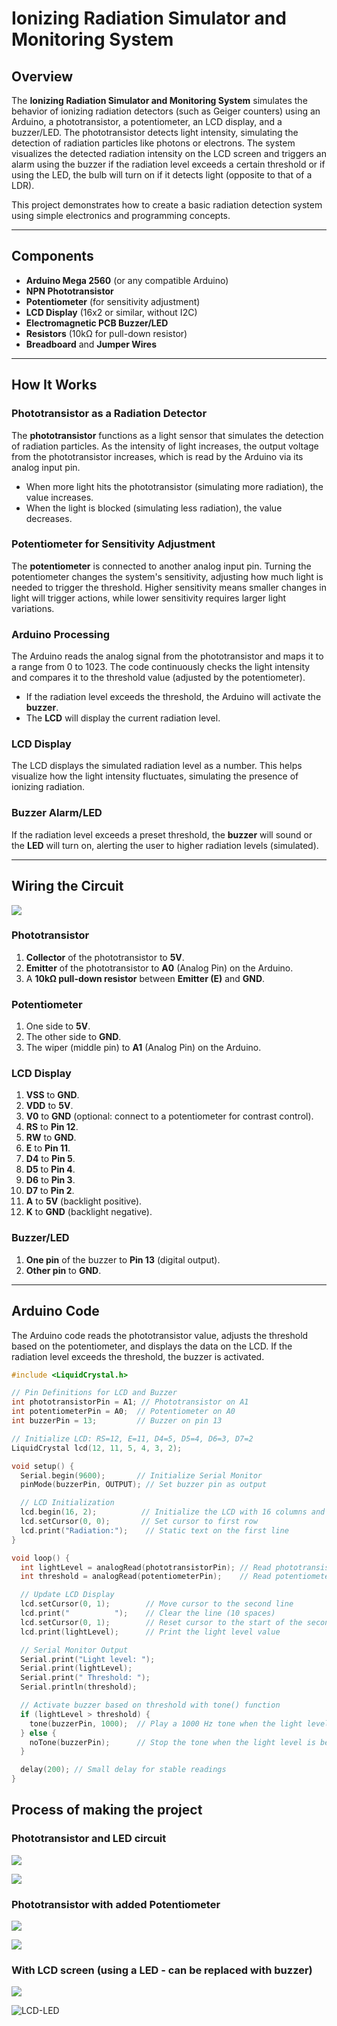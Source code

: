 # Ionizing Radiation Simulator and Monitoring System

## Overview

The **Ionizing Radiation Simulator and Monitoring System** simulates the behavior of ionizing radiation detectors (such as Geiger counters) using an Arduino, a phototransistor, a potentiometer, an LCD display, and a buzzer/LED. The phototransistor detects light intensity, simulating the detection of radiation particles like photons or electrons. The system visualizes the detected radiation intensity on the LCD screen and triggers an alarm using the buzzer if the radiation level exceeds a certain threshold or if using the LED, the bulb will turn on if it detects light (opposite to that of a LDR).

This project demonstrates how to create a basic radiation detection system using simple electronics and programming concepts.

---

## Components

- **Arduino Mega 2560** (or any compatible Arduino)
- **NPN Phototransistor**
- **Potentiometer** (for sensitivity adjustment)
- **LCD Display** (16x2 or similar, without I2C)
- **Electromagnetic PCB Buzzer/LED**
- **Resistors** (10kΩ for pull-down resistor)
- **Breadboard** and **Jumper Wires**

---

## How It Works

### Phototransistor as a Radiation Detector

The **phototransistor** functions as a light sensor that simulates the detection of radiation particles. As the intensity of light increases, the output voltage from the phototransistor increases, which is read by the Arduino via its analog input pin.

- When more light hits the phototransistor (simulating more radiation), the value increases.
- When the light is blocked (simulating less radiation), the value decreases.

### Potentiometer for Sensitivity Adjustment

The **potentiometer** is connected to another analog input pin. Turning the potentiometer changes the system's sensitivity, adjusting how much light is needed to trigger the threshold. Higher sensitivity means smaller changes in light will trigger actions, while lower sensitivity requires larger light variations.

### Arduino Processing

The Arduino reads the analog signal from the phototransistor and maps it to a range from 0 to 1023. The code continuously checks the light intensity and compares it to the threshold value (adjusted by the potentiometer). 

- If the radiation level exceeds the threshold, the Arduino will activate the **buzzer**.
- The **LCD** will display the current radiation level.

### LCD Display

The LCD displays the simulated radiation level as a number. This helps visualize how the light intensity fluctuates, simulating the presence of ionizing radiation.

### Buzzer Alarm/LED

If the radiation level exceeds a preset threshold, the **buzzer** will sound or the **LED** will turn on, alerting the user to higher radiation levels (simulated).

---

## Wiring the Circuit

![](images/Image.jpeg)

### Phototransistor

1. **Collector** of the phototransistor to **5V**.
2. **Emitter** of the phototransistor to **A0** (Analog Pin) on the Arduino.
3. A **10kΩ pull-down resistor** between **Emitter (E)** and **GND**.

### Potentiometer

1. One side to **5V**.
2. The other side to **GND**.
3. The wiper (middle pin) to **A1** (Analog Pin) on the Arduino.

### LCD Display

1. **VSS** to **GND**.
2. **VDD** to **5V**.
3. **V0** to **GND** (optional: connect to a potentiometer for contrast control).
4. **RS** to **Pin 12**.
5. **RW** to **GND**.
6. **E** to **Pin 11**.
7. **D4** to **Pin 5**.
8. **D5** to **Pin 4**.
9. **D6** to **Pin 3**.
10. **D7** to **Pin 2**.
11. **A** to **5V** (backlight positive).
12. **K** to **GND** (backlight negative).

### Buzzer/LED

1. **One pin** of the buzzer to **Pin 13** (digital output).
2. **Other pin** to **GND**.

---

## Arduino Code

The Arduino code reads the phototransistor value, adjusts the threshold based on the potentiometer, and displays the data on the LCD. If the radiation level exceeds the threshold, the buzzer is activated.

```cpp
#include <LiquidCrystal.h>

// Pin Definitions for LCD and Buzzer
int phototransistorPin = A1; // Phototransistor on A1
int potentiometerPin = A0;  // Potentiometer on A0
int buzzerPin = 13;         // Buzzer on pin 13

// Initialize LCD: RS=12, E=11, D4=5, D5=4, D6=3, D7=2
LiquidCrystal lcd(12, 11, 5, 4, 3, 2);

void setup() {
  Serial.begin(9600);       // Initialize Serial Monitor
  pinMode(buzzerPin, OUTPUT); // Set buzzer pin as output

  // LCD Initialization
  lcd.begin(16, 2);          // Initialize the LCD with 16 columns and 2 rows
  lcd.setCursor(0, 0);       // Set cursor to first row
  lcd.print("Radiation:");    // Static text on the first line
}

void loop() {
  int lightLevel = analogRead(phototransistorPin); // Read phototransistor
  int threshold = analogRead(potentiometerPin);    // Read potentiometer

  // Update LCD Display
  lcd.setCursor(0, 1);        // Move cursor to the second line
  lcd.print("          ");    // Clear the line (10 spaces)
  lcd.setCursor(0, 1);        // Reset cursor to the start of the second line
  lcd.print(lightLevel);      // Print the light level value

  // Serial Monitor Output
  Serial.print("Light level: ");
  Serial.print(lightLevel);
  Serial.print(" Threshold: ");
  Serial.println(threshold);

  // Activate buzzer based on threshold with tone() function
  if (lightLevel > threshold) {
    tone(buzzerPin, 1000);  // Play a 1000 Hz tone when the light level exceeds the threshold
  } else {
    noTone(buzzerPin);      // Stop the tone when the light level is below the threshold
  }

  delay(200); // Small delay for stable readings
}

```

## Process of making the project

### Phototransistor and LED circuit

![](images/Phototransistor-circuit.heic)

![](images/SerialMonitor-Phototransistor.HEIC)

### Phototransistor with added Potentiometer

![](images/Phototransistor-Potentiometer.heic)

![](images/Phototransistor-Potentiometer-trial.JPG)

### With LCD screen (using a LED - can be replaced with buzzer)

![](images/LCD-screen.heic)

![LCD-LED](https://github.com/user-attachments/assets/d7d20c9e-a417-4812-bb63-a0238930807f)


